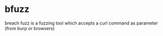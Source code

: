 # bfuzz
 breach fuzz is a fuzzing tool which accepts a curl command as parameter (from burp or browsers)
